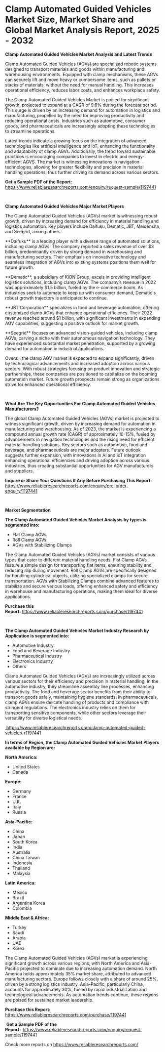 <p><h1>Clamp Automated Guided Vehicles Market Size, Market Share and Global Market Analysis Report, 2025 - 2032</h1></p><p><strong>Clamp Automated Guided Vehicles Market Analysis and Latest Trends</strong></p>
<p><p>Clamp Automated Guided Vehicles (AGVs) are specialized robotic systems designed to transport materials and goods within manufacturing and warehousing environments. Equipped with clamp mechanisms, these AGVs can securely lift and move heavy or cumbersome items, such as pallets or stacks of materials, without the need for manual handling. This increases operational efficiency, reduces labor costs, and enhances workplace safety.</p><p>The Clamp Automated Guided Vehicles Market is poised for significant growth, projected to expand at a CAGR of 9.6% during the forecast period. This surge is driven by an increasing demand for automation in logistics and manufacturing, propelled by the need for improving productivity and reducing operational costs. Industries such as automotive, consumer goods, and pharmaceuticals are increasingly adopting these technologies to streamline operations.</p><p>Latest trends indicate a growing focus on the integration of advanced technologies like artificial intelligence and IoT, enhancing the functionality and adaptability of clamp AGVs. Additionally, the trend toward sustainable practices is encouraging companies to invest in electric and energy-efficient AGVS. The market is witnessing innovations in navigation technologies, allowing for greater flexibility and precision in material handling operations, thus further driving its demand across various sectors.</p></p>
<p><strong>Get a Sample PDF of the Report:&nbsp;</strong> <a href="https://www.reliableresearchreports.com/enquiry/request-sample/1197441?utm_campaign=41&utm_medium=2&utm_source=Github&utm_content=ia&utm_term=28022025&utm_id=clamp-automated-guided-vehicles">https://www.reliableresearchreports.com/enquiry/request-sample/1197441</a></p>
<p>&nbsp;</p>
<p><strong>Clamp Automated Guided Vehicles Major Market Players</strong></p>
<p><p>The Clamp Automated Guided Vehicles (AGVs) market is witnessing robust growth, driven by increasing demand for efficiency in material handling and logistics automation. Key players include Daifuku, Dematic, JBT, Meidensha, and Seegrid, among others.</p><p>**Daifuku** is a leading player with a diverse range of automated solutions, including clamp AGVs. The company reported a sales revenue of over $3 billion, predominantly driven by strong demand in warehousing and manufacturing sectors. Their emphasis on innovative technology and seamless integration of AGVs into existing systems positions them well for future growth.</p><p>**Dematic**, a subsidiary of KION Group, excels in providing intelligent logistics solutions, including clamp AGVs. The company’s revenue in 2022 was approximately $1.5 billion, fueled by the e-commerce boom. As industries seek to automate to keep up with consumer demand, Dematic's robust growth trajectory is anticipated to continue.</p><p>**JBT Corporation** specializes in food and beverage automation, offering customized clamp AGVs that enhance operational efficiency. Their 2022 revenue reached around $1 billion, with significant investments in expanding AGV capabilities, suggesting a positive outlook for market growth.</p><p>**Seegrid** focuses on advanced vision-guided vehicles, including clamp AGVs, carving a niche with their autonomous navigation technology. They have experienced substantial market penetration, supported by a growing demand for automation in industrial applications.</p><p>Overall, the clamp AGV market is expected to expand significantly, driven by technological advancements and increased adoption across various sectors. With robust strategies focusing on product innovation and strategic partnerships, these companies are positioned to capitalize on the booming automation market. Future growth prospects remain strong as organizations strive for enhanced operational efficiency.</p></p>
<p>&nbsp;</p>
<p><strong>What Are The Key Opportunities For Clamp Automated Guided Vehicles Manufacturers?</strong></p>
<p><p>The global Clamp Automated Guided Vehicles (AGVs) market is projected to witness significant growth, driven by increasing demand for automation in manufacturing and warehousing. As of 2023, the market is experiencing a compound annual growth rate (CAGR) of approximately 10-15%, fueled by advancements in navigation technologies and the rising need for efficient material handling solutions. Key sectors such as automotive, food and beverage, and pharmaceuticals are major adopters. Future outlook suggests further expansion, with innovations in AI and IoT integration enhancing operational efficiencies and driving adoption across various industries, thus creating substantial opportunities for AGV manufacturers and suppliers.</p></p>
<p><strong>Inquire or Share Your Questions If Any Before Purchasing This Report:</strong> <a href="https://www.reliableresearchreports.com/enquiry/pre-order-enquiry/1197441?utm_campaign=41&utm_medium=2&utm_source=Github&utm_content=ia&utm_term=28022025&utm_id=clamp-automated-guided-vehicles">https://www.reliableresearchreports.com/enquiry/pre-order-enquiry/1197441</a></p>
<p>&nbsp;</p>
<p><strong>Market Segmentation</strong></p>
<p><strong>The Clamp Automated Guided Vehicles Market Analysis by types is segmented into:</strong></p>
<p><ul><li>Flat Clamp AGVs</li><li>Roll Clamp AGVs</li><li>AGVs with Stabilizing Clamps</li></ul></p>
<p><p>The Clamp Automated Guided Vehicles (AGVs) market consists of various types that cater to different material handling needs. Flat Clamp AGVs feature a simple design for transporting flat items, ensuring stability and reducing slip during movement. Roll Clamp AGVs are specifically designed for handling cylindrical objects, utilizing specialized clamps for secure transportation. AGVs with Stabilizing Clamps combine advanced features to stabilize and secure various loads, offering enhanced safety and efficiency in warehouse and manufacturing operations, making them ideal for diverse applications.</p></p>
<p><strong>Purchase this Report:&nbsp;</strong><a href="https://www.reliableresearchreports.com/purchase/1197441?utm_campaign=41&utm_medium=2&utm_source=Github&utm_content=ia&utm_term=28022025&utm_id=clamp-automated-guided-vehicles">https://www.reliableresearchreports.com/purchase/1197441</a></p>
<p>&nbsp;</p>
<p><strong>The Clamp Automated Guided Vehicles Market Industry Research by Application is segmented into:</strong></p>
<p><ul><li>Automotive Industry</li><li>Food and Beverage Industry</li><li>Pharmaceutical Industry</li><li>Electronics Industry</li><li>Others</li></ul></p>
<p><p>Clamp Automated Guided Vehicles (AGVs) are increasingly utilized across various sectors for their efficiency and precision in material handling. In the automotive industry, they streamline assembly line processes, enhancing productivity. The food and beverage sector benefits from their ability to transport goods safely, maintaining hygiene standards. In pharmaceuticals, clamp AGVs ensure delicate handling of products and compliance with stringent regulations. The electronics industry relies on them for transporting sensitive components, while other sectors leverage their versatility for diverse logistical needs.</p></p>
<p><a href="https://www.reliableresearchreports.com/clamp-automated-guided-vehicles-r1197441?utm_campaign=41&utm_medium=2&utm_source=Github&utm_content=ia&utm_term=28022025&utm_id=clamp-automated-guided-vehicles">&nbsp;https://www.reliableresearchreports.com/clamp-automated-guided-vehicles-r1197441</a></p>
<p><strong>In terms of Region, the Clamp Automated Guided Vehicles Market Players available by Region are:</strong></p>
<p>
    <p> <strong> North America: </strong>
        <ul>
            <li>United States</li>
            <li>Canada</li>
        </ul>
        </p> 
    <p> <strong> Europe: </strong>
        <ul>
            <li>Germany</li>
            <li>France</li>
            <li>U.K.</li>
            <li>Italy</li>
            <li>Russia</li>
        </ul>
        </p> 
    <p> <strong> Asia-Pacific: </strong>
        <ul>
            <li>China</li>
            <li>Japan</li>
            <li>South Korea</li>
            <li>India</li>
            <li>Australia</li>
            <li>China Taiwan</li>
            <li>Indonesia</li>
            <li>Thailand</li>
            <li>Malaysia</li>
        </ul>
        </p> 
    <p> <strong> Latin America: </strong>
        <ul>
            <li>Mexico</li>
            <li>Brazil</li>
            <li>Argentina Korea</li>
            <li>Colombia</li>
        </ul>
        </p> 
    <p> <strong> Middle East & Africa: </strong>
        <ul>
            <li>Turkey</li>
            <li>Saudi</li>
            <li>Arabia</li>
            <li>UAE</li>
            <li>Korea</li>
        </ul>
    </p>
    </p>
<p><p>The Clamp Automated Guided Vehicles (AGVs) market is experiencing significant growth across various regions, with North America and Asia-Pacific projected to dominate due to increasing automation demand. North America holds approximately 35% market share, attributed to advanced manufacturing sectors. Europe follows closely with a share of around 25%, driven by a strong logistics industry. Asia-Pacific, particularly China, accounts for approximately 30%, fueled by rapid industrialization and technological advancements. As automation trends continue, these regions are poised for sustained market leadership.</p></p>
<p><strong>Purchase this Report: </strong><a href="https://www.reliableresearchreports.com/purchase/1197441?utm_campaign=41&utm_medium=2&utm_source=Github&utm_content=ia&utm_term=28022025&utm_id=clamp-automated-guided-vehicles">https://www.reliableresearchreports.com/purchase/1197441</a></p>
<p>&nbsp;<strong>Get a Sample PDF of the Report:&nbsp;&nbsp;</strong><a href="https://www.reliableresearchreports.com/enquiry/request-sample/1197441?utm_campaign=41&utm_medium=2&utm_source=Github&utm_content=ia&utm_term=28022025&utm_id=clamp-automated-guided-vehicles">https://www.reliableresearchreports.com/enquiry/request-sample/1197441</a></p>
<p><strong></strong></p>
<p>Check more reports on <a href="https://www.reliableresearchreports.com/?utm_campaign=41&utm_medium=2&utm_source=Github&utm_content=ia&utm_term=28022025&utm_id=clamp-automated-guided-vehicles">https://www.reliableresearchreports.com/</a></p>